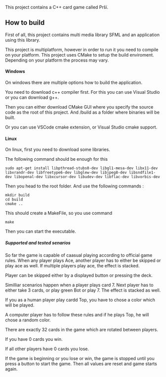 This project contains a C++ card game called Prší.

## How to build

First of all, this project contains multi media library SFML and an application using this library.

This project is multiplatform, however in order to run it you need to compile on your platform.
This project uses CMake to setup the build enviroment.
Depending on your platform the process may vary. 

#### Windows

On windows there are multiple options how to build the application.

You need to download c++ compiler first. For this you can use Visual Studio or you can download g++.

Then you can either download CMake GUI where you specify the source code as the root of this project.
And <root>/build as a folder where binaries will be built.

Or you can use VSCode cmake extension, or Visual Studio cmake support.

#### Linux

On linux, first you need to download some libraries.

The following command should be enough for this
```
sudo apt-get install libpthread-stubs0-dev libgl1-mesa-dev libx11-dev libxrandr-dev libfreetype6-dev libglew-dev libjpeg8-dev libsndfile1-dev libopenal-dev libxcursor-dev libudev-dev libflac-dev libvorbis-dev
```
Then you head to the root folder. And use the following commands : 
```
mkdir build
cd build
cmake ..
```
This should create a MakeFile, so you use command
```
make
```
Then you can start the executable.
  
  
##### Supported and tested senarios
  
So far the game is capable of caasual playing according to official game rules.
When any player plays Ace, another player has to either be skipped or play ace as well.
If multiple players play ace, the effect is stacked.

Player can be skipped either by a displayed button or pressing the deck.
  
Similliar scenarios happen when a player plays card 7. Next player has to either take 3 cards, or play green Bot or play 7.
The effect is stacked as well.
  
If you as a human player play cardd Top, you have to chose a color which will be played.

A computer player has to follow these rules and if he plays Top, he will chose a random color.
  
There are exactly 32 cards in the game which are rotated between players.
  
If you have 0 cards you win.
  
If all other players have 0 cards you lose.
  
If the game is beginning or you lose or win, the game is stopped until you press a button to start the game. Then all values are reset and game starts again.
